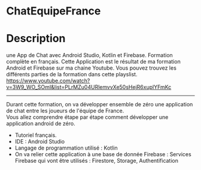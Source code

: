 # ChatEquipeFrance

# Description
une App de Chat avec Android Studio, Kotlin et Firebase. Formation complète en français.
Cette Application est le résultat de ma formation Android et Firebase sur ma chaine Youtube.
Vous pouvez trouvez les différents parties de la formation dans cette playslist.
https://www.youtube.com/watch?v=3W9_WO_SOmI&list=PLrMZu04URlemvvXe50sHejR6xuplYFmKc

---------
Durant cette formation, on va développer ensemble de zéro une application de chat entre les joueurs de l'équipe de France.  
Vous allez comprendre étape par étape comment développer une application android de zéro. 
- Tutoriel français.
- IDE : Android Studio
- Langage de programmation utilisé :  Kotlin 
- On va relier cette application à une base de donnée Firebase : 
Services Firebase qui vont être utilisés : Firestore, Storage, Authentification

